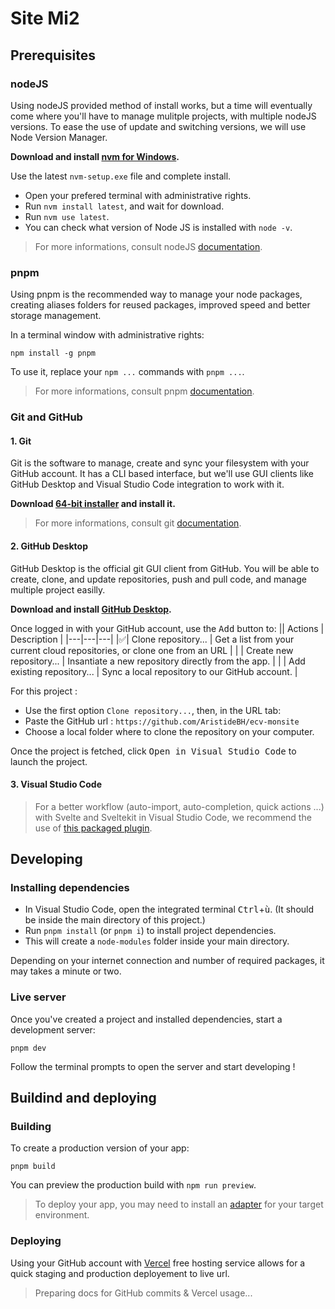 # Site Mi2

## Prerequisites

### nodeJS

Using nodeJS provided method of install works, but a time will eventually come where you'll have to manage mulitple projects, with multiple nodeJS versions.
To ease the use of update and switching versions, we will use Node Version Manager.

**Download and install [nvm for Windows](https://github.com/coreybutler/nvm-windows/releases).**

Use the latest `nvm-setup.exe` file and complete install.

- Open your prefered terminal with administrative rights.
- Run `nvm install latest`, and wait for download.
- Run `nvm use latest`.
- You can check what version of Node JS is installed with `node -v`.

> For more informations, consult nodeJS [documentation](https://nodejs.org/en/docs/).

### pnpm

Using pnpm is the recommended way to manage your node packages, creating aliases folders for reused packages, improved speed and better storage management.

In a terminal window with administrative rights:

```
npm install -g pnpm
```

To use it, replace your `npm ...` commands with `pnpm ...`.

> For more informations, consult pnpm [documentation](https://pnpm.io/pnpm-cli).

### Git and GitHub

#### 1. Git

Git is the software to manage, create and sync your filesystem with your GitHub account. It has a CLI based interface, but we'll use GUI clients like GitHub Desktop and Visual Studio Code integration to work with it.

**Download [64-bit installer](https://git-scm.com/download/win) and install it.**

> For more informations, consult git [documentation](https://git-scm.com/docs).

#### 2. GitHub Desktop

GitHub Desktop is the official git GUI client from GitHub.
You will be able to create, clone, and update repositories, push and pull code, and manage multiple project easilly.

**Download and install [GitHub Desktop](https://desktop.github.com/).**

Once logged in with your GitHub account, use the <kbd>Add</kbd> button to:
|| Actions | Description |
|---|---|---|
|✅| Clone repository... | Get a list from your current cloud repositories, or clone one from an URL |
| | Create new repository... | Insantiate a new repository directly from the app. |
| | Add existing repository... | Sync a local repository to our GitHub account. |

For this project :

- Use the first option `Clone repository...`, then, in the URL tab:
- Paste the GitHub url : `https://github.com/AristideBH/ecv-monsite`
- Choose a local folder where to clone the repository on your computer.

Once the project is fetched, click <kbd>Open in Visual Studio Code</kbd> to launch the project.

#### 3. Visual Studio Code

> For a better workflow (auto-import, auto-completion, quick actions ...) with Svelte and Sveltekit in Visual Studio Code, we recommend the use of
> [this packaged plugin](https://marketplace.visualstudio.com/items?itemName=1YiB.svelte-bundle).

## Developing

### Installing dependencies

- In Visual Studio Code, open the integrated terminal <kbd>Ctrl</kbd>+<kbd>ù</kbd>. (It should be inside the main directory of this project.)
- Run `pnpm install` (or `pnpm i`) to install project dependencies.
- This will create a `node-modules` folder inside your main directory.

Depending on your internet connection and number of required packages, it may takes a minute or two.

### Live server

Once you've created a project and installed dependencies, start a development server:

```
pnpm dev
```

Follow the terminal prompts to open the server and start developing !

## Buildind and deploying

### Building

To create a production version of your app:

```
pnpm build
```

You can preview the production build with `npm run preview`.

> To deploy your app, you may need to install an [adapter](https://kit.svelte.dev/docs/adapters) for your target environment.

### Deploying

Using your GitHub account with [Vercel](https://vercel.com/) free hosting service allows for a quick staging and production deployement to live url.

> Preparing docs for GitHub commits & Vercel usage...
